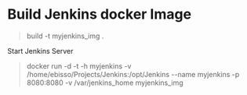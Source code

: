 # Build Jenkins  docker Image 
 > build -t myjenkins_img . 

Start Jenkins Server

> docker run -d -t -h myjenkins -v /home/ebisso/Projects/Jenkins:/opt/Jenkins --name myjenkins -p 8080:8080 -v /var/jenkins_home myjenkins_img
